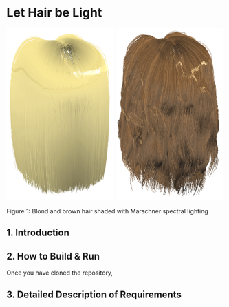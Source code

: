 # Let Hair be Light
  <img height = "400px" width="250px" src="./images/blond_hair.png"> <img height = "400px" width="250px" src="./images/brown_hair.png">
  
Figure 1:  Blond and brown hair shaded with Marschner spectral lighting

## 1. Introduction

## 2. How to Build & Run
Once you have cloned the repository, 

## 3. Detailed Description of Requirements
